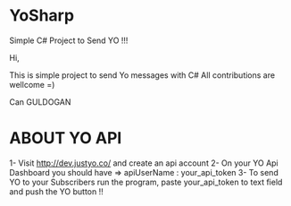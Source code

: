 YoSharp
=======

Simple C# Project to Send YO !!!

Hi, 

This is simple project to send Yo messages with C#
All contributions are wellcome =)

Can GULDOGAN


ABOUT YO API
============

1- Visit http://dev.justyo.co/ and create an api account
2- On your YO Api Dashboard you should have =>  apiUserName : your_api_token 
3- To send YO to your Subscribers run the program, paste your_api_token to text field and push the YO button !!  
